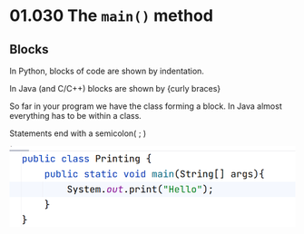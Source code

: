 # 01.030 The `main()` method

## Blocks

In Python, blocks of code are shown by indentation.

In Java (and C/C++) blocks are shown by {curly braces}

So far in your program we have the class forming a block.  In Java almost everything has to be within a class.

Statements end with a semicolon( &semi; )

![the main method](images/main.png)